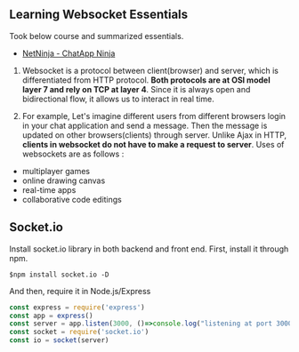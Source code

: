 ## Learning Websocket Essentials

Took below course and summarized essentials. 
- [NetNinja - ChatApp Ninja](https://www.youtube.com/watch?v=vQjiN8Qgs3c&list=PL-tV1f9Asb4giyEr2-LlLrsEHTkf0Geyr&index=1&t=11s)

1. Websocket is a protocol between client(browser) and server, which is differentiated from HTTP protocol. **Both protocols are at OSI model layer 7 and rely on TCP at layer 4**. Since it is always open and bidirectional flow, it allows us to interact in real time. 

2. For example, Let's imagine different users from different browsers login in your chat application and send a message. Then the message is updated on other browsers(clients) through server. Unlike Ajax in HTTP, **clients in websocket do not have to make a request to server**. Uses of websockets are as follows :

- multiplayer games
- online drawing canvas
- real-time apps
- collaborative code editings

## Socket.io
Install socket.io library in both backend and front end. First, install it through npm.

```shell
$npm install socket.io -D
```

And then, require it in Node.js/Express

```javascript
const express = require('express')
const app = express()
const server = app.listen(3000, ()=>console.log("listening at port 3000"))
const socket = require('socket.io')
const io = socket(server)
```

